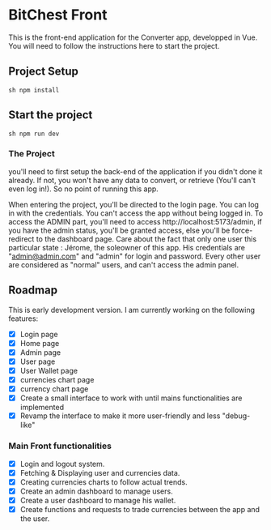 # BitChest Front

This is the front-end application for the Converter app, developped in Vue. You will need to follow the instructions here to start the project.

## Project Setup

`sh
npm install
`

## Start the project

`sh
npm run dev
`

### The Project

you'll need to first setup the back-end of the application if you didn't done it already. If not, you won't have any data to convert, or retrieve (You'll can't even log in!). So no point of running this app.

When entering the project, you'll be directed to the login page. You can log in with the credentials. You can't access the app without being logged in.
To access the ADMIN part, you'll need to access http://localhost:5173/admin, if you have the admin status, you'll be granted access, else you'll be force-redirect to the dashboard page. Care about the fact that only one user this particular state : Jérome, the soleowner of this app. His credentials are "admin@admin.com" and "admin" for login and password.
Every other user are considered as "normal" users, and can't access the admin panel.

## Roadmap

This is early development version. I am currently working on the following features:

- [x] Login page
- [x] Home page
- [x] Admin page
- [x] User page
- [x] User Wallet page
- [x] currencies chart page
- [x] currency chart page
- [x] Create a small interface to work with until mains functionalities are implemented
- [x] Revamp the interface to make it more user-friendly and less "debug-like"

### Main Front functionalities

- [x] Login and logout system.
- [x] Fetching & Displaying user and currencies data.
- [x] Creating currencies charts to follow actual trends.
- [x] Create an admin dashboard to manage users.
- [x] Create a user dashboard to manage his wallet.
- [x] Create functions and requests to trade currencies between the app and the user.
